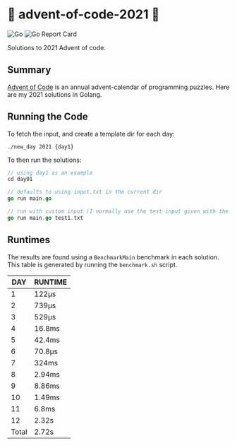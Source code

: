 # 🎄 advent-of-code-2021 🎄

![Go](https://github.com/jcockbain/advent-of-code-2021/workflows/Go/badge.svg)
![Go Report Card](https://goreportcard.com/badge/github.com/jcockbain/advent-of-code-2021)

Solutions to 2021 Advent of code. 

## Summary 

[Advent of Code](https://adventofcode.com/) is an annual advent-calendar of programming puzzles. Here are my 2021 solutions in Golang. 

## Running the Code

To fetch the input, and create a template dir for each day: 

```shell
./new_day 2021 {day1}
```

To then run the solutions: 

```go
// using day1 as an example
cd day01 

// defaults to using input.txt in the current dir
go run main.go

// run with custom input (I normally use the test input given with the problem)
go run main.go test1.txt

```

## Runtimes

The results are found using a `BenchmarkMain` benchmark in each solution. This table is generated by running the `benchmark.sh` script.

|  DAY  | RUNTIME |
|-------|---------|
|     1 | 122µs   |
|     2 | 739µs   |
|     3 | 529µs   |
|     4 | 16.8ms  |
|     5 | 42.4ms  |
|     6 | 70.8µs  |
|     7 | 324ms   |
|     8 | 2.94ms  |
|     9 | 8.86ms  |
|    10 | 1.49ms  |
|    11 | 6.8ms   |
|    12 | 2.32s   |
| Total | 2.72s   |

